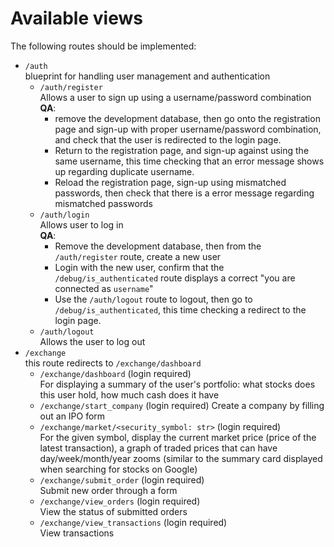 # Available views
The following routes should be implemented:

* `/auth`  
blueprint for handling user management and authentication
  * `/auth/register`  
  Allows a user to sign up using a username/password combination  
  __QA__:  
    * remove the development database, then go onto the registration 
  page and sign-up with proper username/password combination, and check that 
  the user is redirected to the login page. 
    * Return to the registration page,  and sign-up against using the same 
    username, this time checking that an error message shows up regarding 
    duplicate username. 
    * Reload the registration page, sign-up using mismatched passwords, then 
    check that there is a error message regarding mismatched passwords
  * `/auth/login`  
  Allows user to log in  
  __QA__:  
    * Remove the development database, then from the `/auth/register` route, 
    create a new user
    * Login with the new user, confirm that the `/debug/is_authenticated` route 
    displays a correct "you are connected as `username`" 
    * Use the `/auth/logout` route to logout, then go to 
    `/debug/is_authenticated`, this time checking a redirect to the login page.
  * `/auth/logout`  
  Allows the user to log out
* `/exchange`  
  this route redirects to `/exchange/dashboard`
  * `/exchange/dashboard` (login required)  
  For displaying a summary of the user's portfolio: what stocks does this user 
  hold, how much cash does it have
  * `/exchange/start_company` (login required)
  Create a company by filling out an IPO form
  * `/exchange/market/<security_symbol: str>` (login required)    
  For the given symbol, display the current market price (price of the latest 
  transaction), a graph of traded prices that can have day/week/month/year 
  zooms (similar to the summary card displayed when searching for stocks on 
  Google)
  * `/exchange/submit_order` (login required)    
  Submit new order through a form
  * `/exchange/view_orders` (login required)  
  View the status of submitted orders
  * `/exchange/view_transactions` (login required)   
  View transactions
